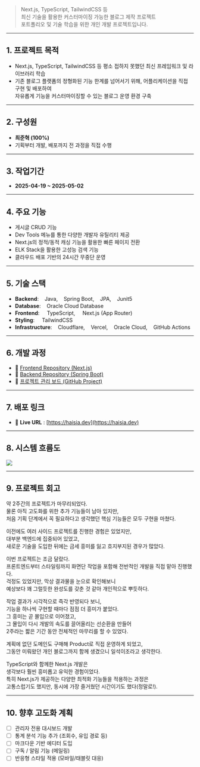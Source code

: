 > Next.js, TypeScript, TailwindCSS 등  
> 최신 기술을 활용한 커스터마이징 가능한 블로그 제작 프로젝트  
> 포트폴리오 및 기술 학습을 위한 개인 개발 프로젝트입니다.
---  

## 1. 프로젝트 목적

- Next.js, TypeScript, TailwindCSS 등 평소 접하지 못했던 최신 프레임워크 및 라이브러리 학습
- 기존 블로그 플랫폼의 정형화된 기능 한계를 넘어서기 위해, 어플리케이션을 직접 구현 및 배포하여  
  자유롭게 기능을 커스터마이징할 수 있는 블로그 운영 환경 구축
---  

## 2. 구성원

- **최준혁 (100%)**
- 기획부터 개발, 배포까지 전 과정을 직접 수행

---  

## 3. 작업기간
- **2025-04-19 ~ 2025-05-02**

---  

## 4. 주요 기능

- 게시글 CRUD 기능
- Dev Tools 메뉴를 통한 다양한 개발자 유틸리티 제공
- Next.js의 정적/동적 캐싱 기능을 활용한 빠른 페이지 전환
- ELK Stack을 활용한 고성능 검색 기능
- 클라우드 배포 기반의 24시간 무중단 운영

---  

## 5. 기술 스택

- **Backend**:<img src="https://haisia.dev/icons/tech-stack/java.svg" width="16" height="16"/>Java,<img src="https://haisia.dev/icons/tech-stack/spring.svg" width="16" height="16"/>Spring Boot,<img src="https://haisia.dev/icons/tech-stack/spring-data.svg" width="16" height="16"/>JPA,<img src="https://haisia.dev/icons/tech-stack/junit.svg" width="16" height="16"/>Junit5
- **Database**:<img src="https://haisia.dev/icons/tech-stack/oracle.svg" width="16" height="16"/>Oracle Cloud Database
- **Frontend**: <img src="https://haisia.dev/icons/tech-stack/typescript.svg" width="16" height="16"/>TypeScript, <img src="https://haisia.dev/icons/tech-stack/nextjs.svg" width="16" height="16"/>Next.js (App Router)
- **Styling**: <img src="https://haisia.dev/icons/tech-stack/tailwind.svg" width="16" height="16"/>TailwindCSS
- **Infrastructure**:<img src="https://haisia.dev/icons/tech-stack/cloudflare.svg" width="16" height="16"/>Cloudflare,<img src="https://haisia.dev/icons/tech-stack/vercel.svg" width="16" height="16"/>Vercel,<img src="https://haisia.dev/icons/tech-stack/oracle.svg" width="16" height="16"/>Oracle Cloud,<img src="https://haisia.dev/icons/tech-stack/github.svg" width="16" height="16"/>GitHub Actions

---  

## 6. 개발 과정

- 📘 [Frontend Repository (Next.js)](https://github.com/Haisia/project-blog-next)
- 📕 [Backend Repository (Spring Boot)](https://github.com/Haisia/project-backend-spring)
- 📆 [프로젝트 관리 보드 (GitHub Project)](https://github.com/users/Haisia/projects/10)

---  

## 7. 배포 링크

- 🔗 **Live URL** : [https://haisia.dev](https://haisia.dev)

---  
## 8. 시스템 흐름도
<img src="https://haisia.dev/projectlog/blog/intro/systemflow.png"/>

---  
## 9. 프로젝트 회고
약 2주간의 프로젝트가 마무리되었다.  
물론 아직 고도화를 위한 추가 기능들이 남아 있지만,  
처음 기획 단계에서 꼭 필요하다고 생각했던 핵심 기능들은 모두 구현을 마쳤다.

이전에도 여러 사이드 프로젝트를 진행한 경험은 있었지만,  
대부분 백엔드에 집중되어 있었고,  
새로운 기술을 도입한 뒤에는 금세 흥미를 잃고 흐지부지된 경우가 많았다.

이번 프로젝트는 조금 달랐다.  
프론트엔드부터 스타일링까지 화면단 작업을 포함해 전반적인 개발을 직접 맡아 진행했다.  
걱정도 있었지만, 막상 결과물을 눈으로 확인해보니  
예상보다 꽤 그럴듯한 완성도를 갖춘 것 같아 개인적으로 뿌듯하다.

작업 결과가 시각적으로 즉각 반영되다 보니,  
기능을 하나씩 구현할 때마다 점점 더 흥미가 붙었다.  
그 흥미는 곧 몰입으로 이어졌고,  
그 몰입이 다시 개발의 속도를 끌어올리는 선순환을 만들어  
2주라는 짧은 기간 동안 전체적인 마무리를 할 수 있었다.

계획에 없던 도메인도 구매해 Product로 직접 운영하게 되었고,  
그동안 미뤄왔던 개인 블로그까지 함께 생겼으니 일석이조라고 생각한다.

TypeScript와 함께한 Next.js 개발은  
생각보다 훨씬 흥미롭고 유익한 경험이었다.  
특히 Next.js가 제공하는 다양한 최적화 기능들을 적용하는 과정은  
고통스럽기도 했지만, 동시에 가장 즐거웠던 시간이기도 했다(정말로!).
  
---  

## 10. 향후 고도화 계획

- [ ] 관리자 전용 대시보드 개발
- [ ] 통계 분석 기능 추가 (조회수, 유입 경로 등)
- [ ] 마크다운 기반 에디터 도입
- [ ] 구독 / 알림 기능 (메일링)
- [ ] 반응형 스타일 적용 (모바일/태블릿 대응)